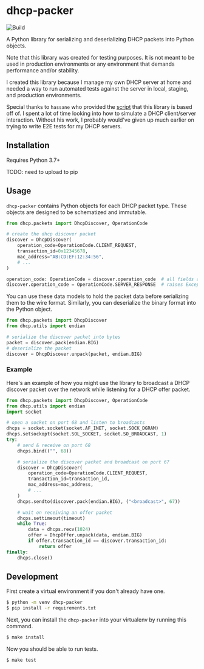 # dhcp-packer
![Build](https://github.com/kaybinwang/dhcp-packer/actions/workflows/build.yaml/badge.svg)

A Python library for serializing and deserializing DHCP packets into Python
objects.

Note that this library was created for testing purposes. It is not meant to be
used in production environments or any environment that demands performance
and/or stability.

I created this library because I manage my own DHCP server at home and needed a
way to run automated tests against the server in local, staging, and production
environments.

Special thanks to `hassane` who provided the
[script](https://code.activestate.com/recipes/577649-dhcp-query/) that this
library is based off of. I spent a lot of time looking into how to simulate a
DHCP client/server interaction. Without his work, I probably would've given up
much earlier on trying to write E2E tests for my DHCP servers.

## Installation
Requires Python 3.7+

TODO: need to upload to pip

## Usage
`dhcp-packer` contains Python objects for each DHCP packet type. These objects
are designed to be schematized and immutable.

```python
from dhcp.packets import DhcpDiscover, OperationCode

# create the dhcp discover packet
discover = DhcpDiscover(
    operation_code=OperationCode.CLIENT_REQUEST,
    transaction_id=0x12345678,
    mac_address="AB:CD:EF:12:34:56",
    # ...
)

operation_code: OperationCode = discover.operation_code  # all fields are typed
discover.operation_code = OperationCode.SERVER_RESPONSE  # raises Exception!
```

You can use these data models to hold the packet data before serializing them to
the wire format. Similarly, you can deserialize the binary format into the
Python object.

```python
from dhcp.packets import DhcpDiscover
from dhcp.utils import endian

# serialize the discover packet into bytes
packet = discover.pack(endian.BIG)
# deserialize the packet
discover = DhcpDiscover.unpack(packet, endian.BIG)
```

### Example
Here's an example of how you might use the library to broadcast a DHCP discover
packet over the network while listening for a DHCP offer packet.

```python
from dhcp.packets import DhcpDiscover, OperationCode
from dhcp.utils import endian
import socket

# open a socket on port 68 and listen to broadcasts
dhcps = socket.socket(socket.AF_INET, socket.SOCK_DGRAM)
dhcps.setsockopt(socket.SOL_SOCKET, socket.SO_BROADCAST, 1)
try:
    # send & receive on port 68
    dhcps.bind(("", 68))

    # serialize the discover packet and broadcast on port 67
    discover = DhcpDiscover(
        operation_code=OperationCode.CLIENT_REQUEST,
        transaction_id=transaction_id,
        mac_address=mac_address,
        # ...
    )
    dhcps.sendto(discover.pack(endian.BIG), ("<broadcast>", 67))

    # wait on receiving an offer packet
    dhcps.settimeout(timeout)
    while True:
        data = dhcps.recv(1024)
        offer = DhcpOffer.unpack(data, endian.BIG)
        if offer.transaction_id == discover.transaction_id:
            return offer
finally:
    dhcps.close()
```

## Development
First create a virtual environment if you don't already have one.
```bash
$ python -m venv dhcp-packer
$ pip install -r requirements.txt
```

Next, you can install the `dhcp-packer` into your virtualenv by running this
command.
```bash
$ make install
```

Now you should be able to run tests.
```bash
$ make test
```
